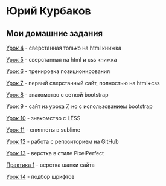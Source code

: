 # Юрий Курбаков
## Мои домашние задания

[Урок 4](https://blvrrr.github.io/webdev10/homework/lesson04/project/src/) - сверстанная только на html книжка

[Урок 5](https://blvrrr.github.io/webdev10/homework/lesson05/project/src/) - сверстанная на html и css книжка

[Урок 6](https://blvrrr.github.io/webdev10/homework/lesson06/project/src/) - тренировка позиционирования

[Урок 7](https://blvrrr.github.io/webdev10/homework/lesson07/project/src/) - первый сверстанный сайт, полностью на html+css

[Урок 8](https://blvrrr.github.io/webdev10/homework/lesson08/project/src/) - знакомство с сеткой bootstrap

[Урок 9](https://blvrrr.github.io/webdev10/homework/lesson09/project/src/) - сайт из урока 7, но с использованием bootstrap

[Урок 10](https://blvrrr.github.io/webdev10/homework/lesson10/project/src/) - знакомство с LESS

[Урок 11](https://blvrrr.github.io/webdev10/homework/lesson11/project/src/) - сниппеты в sublime

[Урок 12](https://blvrrr.github.io/webdev10/homework/lesson12/project/src/) - работа с репозиторием на GitHub

[Урок 13](https://blvrrr.github.io/webdev10/homework/lesson13/project/src/) - верстка в стиле PixelPerfect

[Практика 1](https://blvrrr.github.io/webdev10/homework/practice-1/project/src/) - верстка шапки сайта

[Урок 14](https://blvrrr.github.io/webdev10/homework/lesson14/fonts-viewer) - подбор шрифтов
